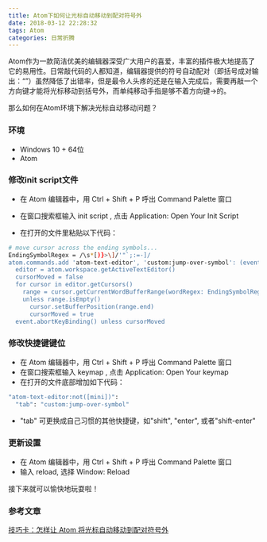 ```yaml
---
title: Atom下如何让光标自动移动到配对符号外
date: 2018-03-12 22:28:32
tags: Atom
categories: 日常折腾
---
```

Atom作为一款简洁优美的编辑器深受广大用户的喜爱，丰富的插件极大地提高了它的易用性。日常敲代码的人都知道，编辑器提供的符号自动配对（即括号成对输出：“”）虽然降低了出错率，但是最令人头疼的还是在输入完成后，需要再敲一个方向键才能将光标移动到括号外，而单纯移动手指是够不着方向键→的。

那么如何在Atom环境下解决光标自动移动问题？

<!--more-->

### 环境

* Windows 10 + 64位
* Atom

### 修改init script文件

* 在 Atom 编辑器中，用 Ctrl + Shift + P 呼出 Command Palette 窗口

* 在窗口搜索框输入 init script , 点击 Application: Open Your Init Script

* 在打开的文件里粘贴以下代码：
```bash
# move cursor across the ending symbols...
EndingSymbolRegex = /\s*[)}>\]/'"`;:=-]/
atom.commands.add 'atom-text-editor', 'custom:jump-over-symbol': (event) ->
  editor = atom.workspace.getActiveTextEditor()
  cursorMoved = false
  for cursor in editor.getCursors()
    range = cursor.getCurrentWordBufferRange(wordRegex: EndingSymbolRegex)
    unless range.isEmpty()
      cursor.setBufferPosition(range.end)
      cursorMoved = true
  event.abortKeyBinding() unless cursorMoved
```

### 修改快捷键键位

* 在 Atom 编辑器中，用 Ctrl + Shift + P 呼出 Command Palette 窗口
* 在窗口搜索框输入 keymap , 点击 Application: Open Your keymap
* 在打开的文件底部增加如下代码：
```bash
"atom-text-editor:not([mini])":
  "tab": "custom:jump-over-symbol"
```
* "tab" 可更换成自己习惯的其他快捷键，如"shift", "enter", 或者"shift-enter"

### 更新设置

* 在 Atom 编辑器中，用 Ctrl + Shift + P 呼出 Command Palette 窗口
* 输入 reload, 选择 Window: Reload

接下来就可以愉快地玩耍啦！

### 参考文章

[技巧卡：怎样让 Atom 将光标自动移动到配对符号外](https://jetorz.github.io/2017-02-07-Skill-Atom-auto-pair.html)
